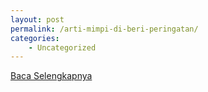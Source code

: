 ```yaml
---
layout: post
permalink: /arti-mimpi-di-beri-peringatan/
categories:
    - Uncategorized
---
```


[Baca Selengkapnya](/09)